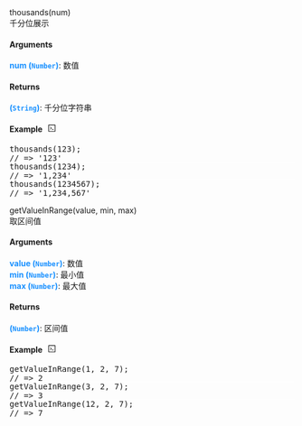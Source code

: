 <div><div id="thousands" class="item-method-name" style="margin-top: -65px; padding-top: 65px;"><div class="item-method-name-area">thousands(num)</div></div><div class="item-method-content"><div>千分位展示</div><h4>Arguments</h4><div><strong style="color: #1890ff;">num</strong><strong style="color: #1890ff;"> (<code>Number</code>)</strong><span>: 数值</span></div><h4>Returns</h4><span><strong style="color: #1890ff;">(<code>String</code>)</strong><span>: 千分位字符串</span></span><h4><span>Example</span><i style="margin-left: 10px; cursor: pointer;" ariaLabel="图标: code" class="anticon anticon-code action-showREPL" data-funcname="thousands" data-example="__@@__thousands(123);__@@__// =&gt; &#39;123&#39;__@@__thousands(1234);__@@__// =&gt; &#39;1,234&#39;__@@__thousands(1234567);__@@__// =&gt; &#39;1,234,567&#39;"><svg viewBox="64 64 896 896" focusable="false" class="" data-icon="code" width="1em" height="1em" fill="currentColor" aria-hidden="true"><path d="M516 673c0 4.4 3.4 8 7.5 8h185c4.1 0 7.5-3.6 7.5-8v-48c0-4.4-3.4-8-7.5-8h-185c-4.1 0-7.5 3.6-7.5 8v48zm-194.9 6.1l192-161c3.8-3.2 3.8-9.1 0-12.3l-192-160.9A7.95 7.95 0 0 0 308 351v62.7c0 2.4 1 4.6 2.9 6.1L420.7 512l-109.8 92.2a8.1 8.1 0 0 0-2.9 6.1V673c0 6.8 7.9 10.5 13.1 6.1zM880 112H144c-17.7 0-32 14.3-32 32v736c0 17.7 14.3 32 32 32h736c17.7 0 32-14.3 32-32V144c0-17.7-14.3-32-32-32zm-40 728H184V184h656v656z"></path></svg></i></h4><div style="display: none;">暂无</div><pre style="">
thousands(123);
// =&gt; &#39;123&#39;</pre><pre style="margin-top: -16px; border-top: 1px solid #fff;">
thousands(1234);
// =&gt; &#39;1,234&#39;</pre><pre style="margin-top: -16px; border-top: 1px solid #fff;">
thousands(1234567);
// =&gt; &#39;1,234,567&#39;</pre></div></div>
<div><div id="getvalueinrange" class="item-method-name" style="margin-top: -65px; padding-top: 65px;"><div class="item-method-name-area">getValueInRange(value, min, max)</div></div><div class="item-method-content"><div>取区间值</div><h4>Arguments</h4><div><strong style="color: #1890ff;">value</strong><strong style="color: #1890ff;"> (<code>Number</code>)</strong><span>: 数值</span></div><div><strong style="color: #1890ff;">min</strong><strong style="color: #1890ff;"> (<code>Number</code>)</strong><span>: 最小值</span></div><div><strong style="color: #1890ff;">max</strong><strong style="color: #1890ff;"> (<code>Number</code>)</strong><span>: 最大值</span></div><h4>Returns</h4><span><strong style="color: #1890ff;">(<code>Number</code>)</strong><span>: 区间值</span></span><h4><span>Example</span><i style="margin-left: 10px; cursor: pointer;" ariaLabel="图标: code" class="anticon anticon-code action-showREPL" data-funcname="getValueInRange" data-example="__@@__getValueInRange(1, 2, 7);__@@__// =&gt; 2__@@__getValueInRange(3, 2, 7);__@@__// =&gt; 3__@@__getValueInRange(12, 2, 7);__@@__// =&gt; 7"><svg viewBox="64 64 896 896" focusable="false" class="" data-icon="code" width="1em" height="1em" fill="currentColor" aria-hidden="true"><path d="M516 673c0 4.4 3.4 8 7.5 8h185c4.1 0 7.5-3.6 7.5-8v-48c0-4.4-3.4-8-7.5-8h-185c-4.1 0-7.5 3.6-7.5 8v48zm-194.9 6.1l192-161c3.8-3.2 3.8-9.1 0-12.3l-192-160.9A7.95 7.95 0 0 0 308 351v62.7c0 2.4 1 4.6 2.9 6.1L420.7 512l-109.8 92.2a8.1 8.1 0 0 0-2.9 6.1V673c0 6.8 7.9 10.5 13.1 6.1zM880 112H144c-17.7 0-32 14.3-32 32v736c0 17.7 14.3 32 32 32h736c17.7 0 32-14.3 32-32V144c0-17.7-14.3-32-32-32zm-40 728H184V184h656v656z"></path></svg></i></h4><div style="display: none;">暂无</div><pre style="">
getValueInRange(1, 2, 7);
// =&gt; 2</pre><pre style="margin-top: -16px; border-top: 1px solid #fff;">
getValueInRange(3, 2, 7);
// =&gt; 3</pre><pre style="margin-top: -16px; border-top: 1px solid #fff;">
getValueInRange(12, 2, 7);
// =&gt; 7</pre></div></div>